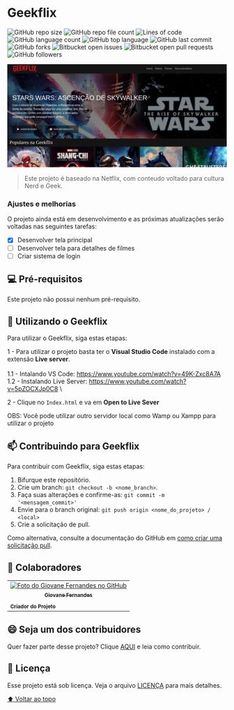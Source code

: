 # Geekflix

<!---Esses são exemplos. Veja https://shields.io para outras pessoas ou para personalizar este conjunto de escudos. Você pode querer incluir dependências, status do projeto e informações de licença aqui--->

![GitHub repo size](https://img.shields.io/github/repo-size/Giovane-F-Moreira/Geekflix)
![GitHub repo file count](https://img.shields.io/github/directory-file-count/Giovane-F-Moreira/Geekflix)
![Lines of code](https://tokei.rs/b1/github/Giovane-F-Moreira/Geekflix)
![GitHub language count](https://img.shields.io/github/languages/count/Giovane-F-Moreira/Geekflix)
![GitHub top language](https://img.shields.io/github/languages/top/Giovane-F-Moreira/Geekflix)
![GitHub last commit](https://img.shields.io/github/last-commit/Giovane-F-Moreira/Geekflix)
![GitHub forks](https://img.shields.io/github/forks/Giovane-F-Moreira/Geekflix)
![Bitbucket open issues](https://img.shields.io/bitbucket/issues/Giovane-F-Moreira/Geekflix)
![Bitbucket open pull requests](https://img.shields.io/bitbucket/pr-raw/Giovane-F-Moreira/Geekflix)
![GitHub followers](https://img.shields.io/github/followers/Giovane-F-Moreira?label=Follow)

<img src="geekflix.png" alt="exemplo imagem">

> Este projeto é baseado na Netflix, com conteudo voltado para cultura Nerd e Geek.
### Ajustes e melhorias

O projeto ainda está em desenvolvimento e as próximas atualizações serão voltadas nas seguintes tarefas:

- [x] Desenvolver tela principal
- [ ] Desenvolver tela para detalhes de filmes
- [ ] Criar sistema de login

## 💻 Pré-requisitos

Este projeto não possui nenhum pré-requisito.
<!--Antes de começar, verifique se você atendeu aos seguintes requisitos:
-Estes são apenas requisitos de exemplo. Adicionar, duplicar ou remover conforme necessário--->

<!---* Você instalou a versão mais recente de `<linguagem / dependência / requeridos>`
* Você tem uma máquina `<Windows / Linux / Mac>`. Indique qual sistema operacional é compatível / não compatível.
* Você leu `<guia / link / documentação_relacionada_ao_projeto>`.--->

<!---## ☕ Instalando Geekflix

Para instalar o Geekflix, siga estas etapas:

Linux e macOS:
```
<comando_de_instalação>
```

Windows:
```
<comando_de_instalação>
```
--->
## 🚀 Utilizando o Geekflix

Para utilizar o Geekflix, siga estas etapas:

1 - Para utilizar o projeto basta ter o **Visual Studio Code** instalado com a extensão **Live server**.  <br><br>
  1.1 - Intalando VS Code: https://www.youtube.com/watch?v=49K-Zxc8A7A  \
  1.2 - Instalando Live Server: https://www.youtube.com/watch?v=5pZOCXJp0C8  \

2 - Clique no `Index.html` e va em **Open to Live Sever**

OBS: Você pode utilizar outro servidor local como Wamp ou Xampp para utilizar o projeto
<!---
```
<exemplo_de_uso>
```

Adicione comandos de execução e exemplos que você acha que os usuários acharão úteis. Fornece uma referência de opções para pontos de bônus!
--->

## 📫 Contribuindo para Geekflix
<!---Se o seu README for longo ou se você tiver algum processo ou etapas específicas que deseja que os contribuidores sigam, considere a criação de um arquivo CONTRIBUTING.md separado--->
Para contribuir com Geekflix, siga estas etapas:

1. Bifurque este repositório.
2. Crie um branch: `git checkout -b <nome_branch>`.
3. Faça suas alterações e confirme-as: `git commit -m '<mensagem_commit>'`
4. Envie para o branch original: `git push origin <nome_do_projeto> / <local>`
5. Crie a solicitação de pull.

Como alternativa, consulte a documentação do GitHub em [como criar uma solicitação pull](https://help.github.com/en/github/collaborating-with-issues-and-pull-requests/creating-a-pull-request).

## 🤝 Colaboradores

<table>
  <tr>
    <td align="center">
      <a href="#">
        <img src="https://avatars.githubusercontent.com/u/64364499?v=4" width="100px;" alt="Foto do Giovane Fernandes no GitHub"/><br>
        <sub>
          <b>Giovane Fernandes</b>
        </sub>
        </hr>
      </a>
    </td>
  </tr>
  <tr>
    <td>
      <sub>
        <b>Criador do Projeto</b>
      </sub>
    </td>
  </tr>
</table>


## 😄 Seja um dos contribuidores<br>

Quer fazer parte desse projeto? Clique [AQUI](CONTRIBUTING.md) e leia como contribuir.

## 📝 Licença

Esse projeto está sob licença. Veja o arquivo [LICENÇA](LICENSE.md) para mais detalhes.

[⬆ Voltar ao topo](#nome-do-projeto)<br>
